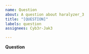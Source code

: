 ```yaml
---
name: Question
about: A question about haralyzer_3
title: "[QUESTION]"
labels: question
assignees: Cyb3r-Jak3

---
```


**Question**
